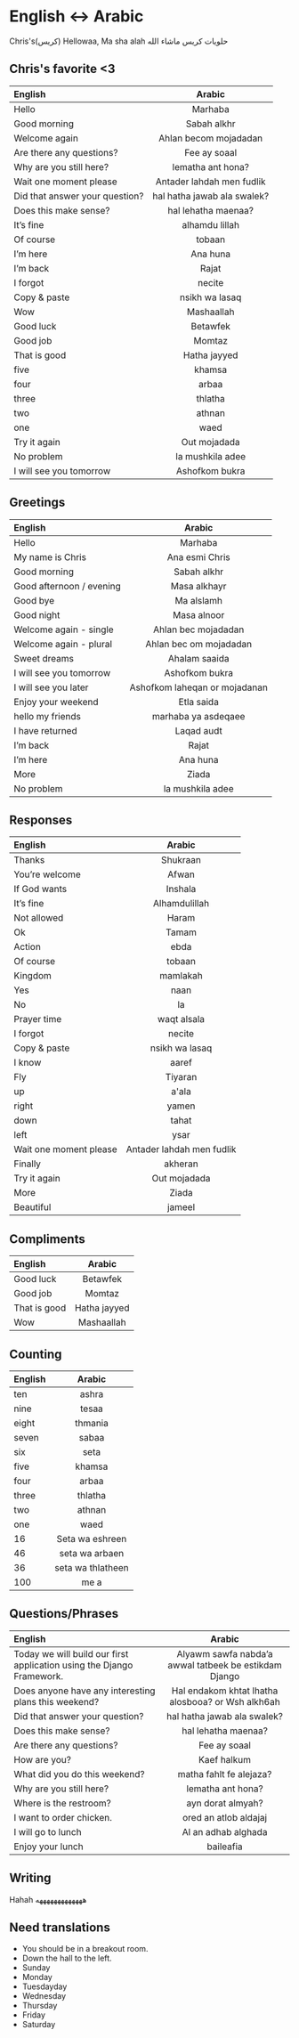 # English <-> Arabic

Chris's(كريس) Hellowaa, Ma sha alah
حلويات كريس ماشاء الله

## Chris's favorite <3

| English                        |           Arabic            |
| :----------------------------- | :-------------------------: |
| Hello                          |           Marhaba           |
| Good morning                   |         Sabah alkhr         |
| Welcome again                  |    Ahlan becom mojadadan    |
| Are there any questions?       |        Fee ay soaal         |
| Why are you still here?        |      lematha ant hona?      |
| Wait one moment please         |  Antader lahdah men fudlik  |
| Did that answer your question? | hal hatha jawab ala swalek? |
| Does this make sense?          |     hal lehatha maenaa?     |
| It’s fine                      |       alhamdu lillah        |
| Of course                      |           tobaan            |
| I’m here                       |          Ana huna           |
| I’m back                       |            Rajat            |
| I forgot                       |           necite            |
| Copy & paste                   |       nsikh wa lasaq        |
| Wow                            |         Mashaallah          |
| Good luck                      |          Betawfek           |
| Good job                       |           Momtaz            |
| That is good                   |        Hatha jayyed         |
| five                           |           khamsa            |
| four                           |            arbaa            |
| three                          |           thlatha           |
| two                            |           athnan            |
| one                            |            waed             |
| Try it again                   |        Out mojadada         |
| No problem                     |      la mushkila adee       |
| I will see you tomorrow        |       Ashofkom bukra        |

## Greetings

| English                  |            Arabic             |
| :----------------------- | :---------------------------: |
| Hello                    |            Marhaba            |
| My name is Chris         |        Ana esmi Chris         |
| Good morning             |          Sabah alkhr          |
| Good afternoon / evening |         Masa alkhayr          |
| Good bye                 |          Ma alslamh           |
| Good night               |          Masa alnoor          |
| Welcome again - single   |      Ahlan bec mojadadan      |
| Welcome again - plural   |    Ahlan bec om mojadadan     |
| Sweet dreams             |         Ahalam saaida         |
| I will see you tomorrow  |        Ashofkom bukra         |
| I will see you later     | Ashofkom laheqan or mojadanan |
| Enjoy your weekend       |          Etla saida           |
| hello my friends         |      marhaba ya asdeqaee      |
| I have returned          |          Laqad audt           |
| I’m back                 |             Rajat             |
| I’m here                 |           Ana huna            |
| More                     |             Ziada             |
| No problem               |       la mushkila adee        |

## Responses

| English                |          Arabic           |
| :--------------------- | :-----------------------: |
| Thanks                 |         Shukraan          |
| You’re welcome         |           Afwan           |
| If God wants           |          Inshala          |
| It’s fine              |       Alhamdulillah       |
| Not allowed            |           Haram           |
| Ok                     |           Tamam           |
| Action                 |           ebda            |
| Of course              |          tobaan           |
| Kingdom                |         mamlakah          |
| Yes                    |           naan            |
| No                     |            la             |
| Prayer time            |        waqt alsala        |
| I forgot               |          necite           |
| Copy & paste           |      nsikh wa lasaq       |
| I know                 |           aaref           |
| Fly                    |          Tiyaran          |
| up                     |           a'ala           |
| right                  |           yamen           |
| down                   |           tahat           |
| left                   |           ysar            |
| Wait one moment please | Antader lahdah men fudlik |
| Finally                |          akheran          |
| Try it again           |       Out mojadada        |
| More                   |           Ziada           |
| Beautiful              |          jameel           |

## Compliments

| English      |    Arabic    |
| :----------- | :----------: |
| Good luck    |   Betawfek   |
| Good job     |    Momtaz    |
| That is good | Hatha jayyed |
| Wow          |  Mashaallah  |

## Counting

| English |      Arabic       |
| :------ | :---------------: |
| ten     |       ashra       |
| nine    |       tesaa       |
| eight   |      thmania      |
| seven   |       sabaa       |
| six     |       seta        |
| five    |      khamsa       |
| four    |       arbaa       |
| three   |      thlatha      |
| two     |      athnan       |
| one     |       waed        |
| 16      |  Seta wa eshreen  |
| 46      |  seta wa arbaen   |
| 36      | seta wa thlatheen |
| 100     |       me a        |

## Questions/Phrases

| English                                                               |                        Arabic                         |
| :-------------------------------------------------------------------- | :---------------------------------------------------: |
| Today we will build our first application using the Django Framework. | Alyawm sawfa nabda’a awwal tatbeek be estikdam Django |
| Does anyone have any interesting plans this weekend?                  |   Hal endakom khtat lhatha alosbooa? or Wsh alkh6ah   |
| Did that answer your question?                                        |              hal hatha jawab ala swalek?              |
| Does this make sense?                                                 |                  hal lehatha maenaa?                  |
| Are there any questions?                                              |                     Fee ay soaal                      |
| How are you?                                                          |                      Kaef halkum                      |
| What did you do this weekend?                                         |                matha fahlt fe alejaza?                |
| Why are you still here?                                               |                   lematha ant hona?                   |
| Where is the restroom?                                                |                   ayn dorat almyah?                   |
| I want to order chicken.                                              |                 ored an atlob aldajaj                 |
| I will go to lunch                                                    |                  Al an adhab alghada                  |
| Enjoy your lunch                                                      |                       baileafia                       |

## Writing

Hahah هههههههههههههه

## Need translations

- You should be in a breakout room.
- Down the hall to the left.
- Sunday
- Monday
- Tuesdayday
- Wednesday
- Thursday
- Friday
- Saturday
